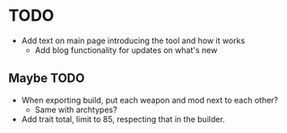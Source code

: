 # TODO

- Add text on main page introducing the tool and how it works
  - Add blog functionality for updates on what's new

## Maybe TODO

- When exporting build, put each weapon and mod next to each other?
  - Same with archtypes?
- Add trait total, limit to 85, respecting that in the builder.
